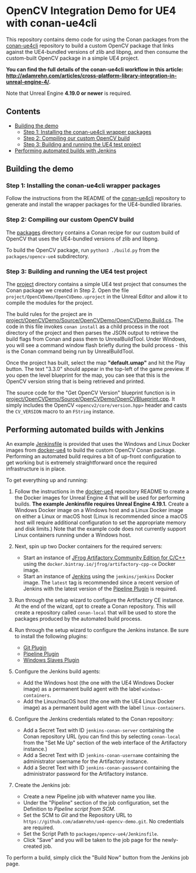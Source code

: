 # OpenCV Integration Demo for UE4 with conan-ue4cli

This repository contains demo code for using the Conan packages from the [conan-ue4cli](https://github.com/adamrehn/conan-ue4cli) repository to build a custom OpenCV package that links against the UE4-bundled versions of zlib and libpng, and then consume the custom-built OpenCV package in a simple UE4 project.

**You can find the full details of the conan-ue4cli workflow in this article: <http://adamrehn.com/articles/cross-platform-library-integration-in-unreal-engine-4/>.**

Note that Unreal Engine **4.19.0 or newer** is required.


## Contents

- [Building the demo](#building-the-demo)
    - [Step 1: Installing the conan-ue4cli wrapper packages](#step-1:-installing-the-conan-ue4cli-wrapper-packages)
    - [Step 2: Compiling our custom OpenCV build](#step-2:-compiling-our-custom-opencv-build)
    - [Step 3: Building and running the UE4 test project](#step-3:-building-and-running-the-ue4-test-project)
- [Performing automated builds with Jenkins](#performing-automated-builds-with-jenkins)


## Building the demo

### Step 1: Installing the conan-ue4cli wrapper packages

Follow the instructions from the README of the [conan-ue4cli](https://github.com/adamrehn/conan-ue4cli) repository to generate and install the wrapper packages for the UE4-bundled libraries.

### Step 2: Compiling our custom OpenCV build

The [packages](./packages/) directory contains a Conan recipe for our custom build of OpenCV that uses the UE4-bundled versions of zlib and libpng.

To build the OpenCV package, run `python3 ./build.py` from the `packages/opencv-ue4` subdirectory.

### Step 3: Building and running the UE4 test project

The [project](./project/) directory contains a simple UE4 test project that consumes the Conan package we created in Step 2. Open the file `project/OpenCVDemo/OpenCVDemo.uproject` in the Unreal Editor and allow it to compile the modules for the project.

The build rules for the project are in [project/OpenCVDemo/Source/OpenCVDemo/OpenCVDemo.Build.cs](./project/OpenCVDemo/Source/OpenCVDemo/OpenCVDemo.Build.cs). The code in this file invokes `conan install` as a child process in the root directory of the project and then parses the JSON output to retrieve the build flags from Conan and pass them to UnrealBuildTool. Under Windows, you will see a command window flash briefly during the build process - this is the Conan command being run by UnrealBuildTool.

Once the project has built, select the map **"default.umap"** and hit the Play button. The text "3.3.0" should appear in the top-left of the game preview. If you open the level blueprint for the map, you can see that this is the OpenCV version string that is being retrieved and printed.

The source code for the "Get OpenCV Version" blueprint function is in [project/OpenCVDemo/Source/OpenCVDemo/OpenCVBlueprint.cpp](./project/OpenCVDemo/Source/OpenCVDemo/OpenCVBlueprint.cpp). It simply includes the OpenCV `<opencv2/core/version.hpp>` header and casts the `CV_VERSION` macro to an `FString` instance.


## Performing automated builds with Jenkins

An example [Jenkinsfile](./packages/opencv-ue4/Jenkinsfile) is provided that uses the Windows and Linux Docker images from [docker-ue4](https://github.com/adamrehn/ue4-docker) to build the custom OpenCV Conan package. Performing an automated build requires a bit of up-front configuration to get working but is extremely straightforward once the required infrastructure is in place.

To get everything up and running:

1. Follow the instructions in the [docker-ue4](https://github.com/adamrehn/ue4-docker) repository README to create a the Docker images for Unreal Engine 4 that will be used for performing builds. **The example Jenkinsfile requires Unreal Engine 4.19.1.** Create a Windows Docker image on a Windows host and a Linux Docker image on either a Linux or macOS host (Linux is recommended since a macOS host will require additional configuration to set the appropriate memory and disk limits.) Note that the example code does not currently support Linux containers running under a Windows host.

2. Next, spin up two Docker containers for the required servers:
    - Start an instance of [JFrog Artifactory Community Edition for C/C++](https://jfrog.com/blog/announcing-jfrog-artifactory-community-edition-c-c/) using the `docker.bintray.io/jfrog/artifactory-cpp-ce` Docker image.
    - Start an instance of [Jenkins](https://jenkins.io/) using the `jenkins/jenkins` Docker image. The `latest` tag is recommended since a recent version of Jenkins with the latest version of the [Pipeline Plugin](https://wiki.jenkins.io/display/JENKINS/Pipeline+Plugin) is required.

3. Run through the setup wizard to configure the Artifactory CE instance. At the end of the wizard, opt to create a Conan repository. This will create a repository called `conan-local` that will be used to store the packages produced by the automated build process.

4. Run through the setup wizard to configure the Jenkins instance. Be sure to install the following plugins:
    - [Git Plugin](https://wiki.jenkins.io/display/JENKINS/Git+Plugin)
    - [Pipeline Plugin](https://wiki.jenkins.io/display/JENKINS/Pipeline+Plugin)
    - [Windows Slaves Plugin](https://wiki.jenkins.io/display/JENKINS/Windows+Slaves+Plugin)

5. Configure the Jenkins build agents:
    - Add the Windows host (the one with the UE4 Windows Docker image) as a permanent build agent with the label `windows-containers`.
    - Add the Linux/macOS host (the one with the UE4 Linux Docker image) as a permanent build agent with the label `linux-containers`.

6. Configure the Jenkins credentials related to the Conan repository:
    - Add a Secret Text with ID `jenkins-conan-server` containing the Conan repository URL (you can find this by selecting `conan-local` from the "Set Me Up" section of the web interface of the Artifactory instance.)
    - Add a Secret Text with ID `jenkins-conan-username` containing the administrator username for the Artifactory instance.
    - Add a Secret Text with ID `jenkins-conan-password` containing the administrator password for the Artifactory instance.

7. Create the Jenkins job:
    - Create a new Pipeline job with whatever name you like.
    - Under the "Pipeline" section of the job configuration, set the Definition to *Pipeline script from SCM*.
    - Set the SCM to *Git* and the Repository URL to `https://github.com/adamrehn/ue4-opencv-demo.git`. No credentials are required.
    - Set the Script Path to `packages/opencv-ue4/Jenkinsfile`.
    - Click "Save" and you will be taken to the job page for the newly-created job.

To perform a build, simply click the "Build Now" button from the Jenkins job page.
